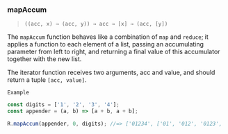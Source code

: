 ### mapAccum

> `((acc, x) → (acc, y)) → acc → [x] → (acc, [y])`

The `mapAccum` function behaves like a combination of `map` and `reduce`; it applies a function to each element of a list, passing an accumulating parameter from left to right, and returning a final value of this accumulator together with the new list.

The iterator function receives two arguments, acc and value, and should return a tuple `[acc, value]`.

`Example`

```js
const digits = ['1', '2', '3', '4'];
const appender = (a, b) => [a + b, a + b];

R.mapAccum(appender, 0, digits); //=> ['01234', ['01', '012', '0123', '01234']]
```

